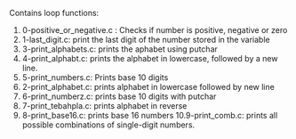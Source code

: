Contains loop functions:
1. 0-positive_or_negative.c : Checks if number is positive, negative or zero
2. 1-last_digit.c: print the last digit of the number stored in the variable
3. 3-print_alphabets.c: prints the aphabet using putchar
4. 4-print_alphabt.c:  prints the alphabet in lowercase, followed by a new line.
5. 5-print_numbers.c: Prints base 10 digits
6. 2-print_alphabet.c: prints alphabet in lowercase followed by new line
7. 6-print_numberz.c: prints base 10 digits with putchar
8. 7-print_tebahpla.c: prints alphabet in reverse
9. 8-print_base16.c: prints base 16 numbers
10.9-print_comb.c:  prints all possible combinations of single-digit numbers.
